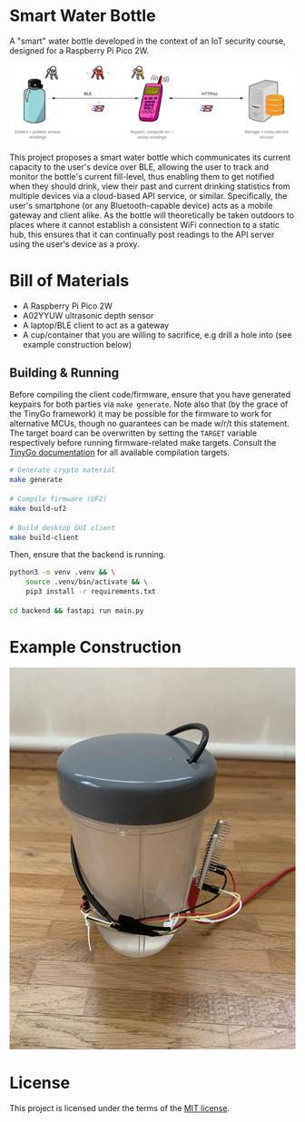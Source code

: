 Smart Water Bottle
==================

A "smart" water bottle developed in the context of an IoT security course, designed for a Raspberry Pi Pico 2W.

![architecture](./assets/architecture.png)

This project proposes a smart water bottle which communicates its current capacity to the user's device over BLE, allowing the user to track and monitor the bottle's current fill-level, thus enabling them to get notified when they should drink, view their past and current drinking statistics from multiple devices via a cloud-based API service, or similar. Specifically, the user's smartphone (or any Bluetooth-capable device) acts as a mobile gateway and client alike. As the bottle will theoretically be taken outdoors to places where it cannot establish a consistent WiFi connection to a static hub, this ensures that it can continually post readings to the API server using the user's device as a proxy.

Bill of Materials
=================

-	A Raspberry Pi Pico 2W
-	A02YYUW ultrasonic depth sensor
-	A laptop/BLE client to act as a gateway
-	A cup/container that you are willing to sacrifice, e.g drill a hole into (see example construction below)

Building & Running
------------------

Before compiling the client code/firmware, ensure that you have generated keypairs for both parties via `make generate`. Note also that (by the grace of the TinyGo framework) it may be possible for the firmware to work for alternative MCUs, though no guarantees can be made w/r/t this statement. The target board can be overwritten by setting the `TARGET` variable respectively before running firmware-related make targets. Consult the [TinyGo documentation](https://tinygo.org/docs/) for all available compilation targets.

```bash
# Generate crypto material
make generate

# Compile firmware (UF2)
make build-uf2

# Build desktop GUI client
make build-client
```

Then, ensure that the backend is running.

```bash
python3 -m venv .venv && \
    source .venv/bin/activate && \
    pip3 install -r requirements.txt

cd backend && fastapi run main.py
```

Example Construction
====================

![bottle](./assets/bottle.jpg)

License
=======

This project is licensed under the terms of the [MIT license](./LICENSE).
